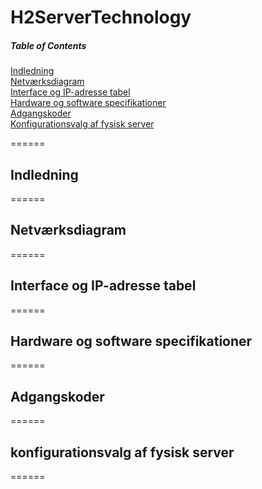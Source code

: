 # H2ServerTechnology

##### Table of Contents  
[Indledning](#Indledning)  
[Netværksdiagram](#Netværksdiagram)  
[Interface og IP-adresse tabel](#Interface-og-IP-adresse-tabel)  
[Hardware og software specifikationer](#Hardware-og-software-specifikationer)  
[Adgangskoder](#Adgangskoder)  
[Konfigurationsvalg af fysisk server](#Konfigurationsvalg-af-fysisk-server)  

======

## Indledning
======

## Netværksdiagram
======

## Interface og IP-adresse tabel
======

## Hardware og software specifikationer
======

## Adgangskoder
======

## konfigurationsvalg af fysisk server
======
